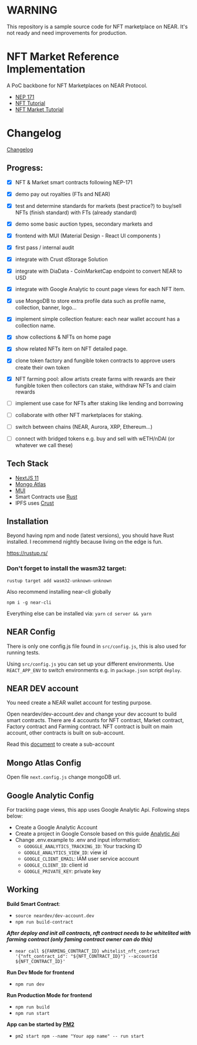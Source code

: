 
# WARNING

This repository is a sample source code for NFT marketplace on NEAR. It's not ready and need improvements for production.   

# NFT Market Reference Implementation

A PoC backbone for NFT Marketplaces on NEAR Protocol.
- [NEP 171](https://nomicon.io/Standards/NonFungibleToken/README.html)
- [NFT Tutorial](https://github.com/near-examples/nft-tutorial)
- [NFT Market Tutorial](https://github.com/near-examples/nft-market)

# Changelog

[Changelog](changelog.md)

## Progress:
- [x] NFT & Market smart contracts following NEP-171
- [x] demo pay out royalties (FTs and NEAR)
- [x] test and determine standards for markets (best practice?) to buy/sell NFTs (finish standard) with FTs (already standard)
- [x] demo some basic auction types, secondary markets and
- [x] frontend with MUI (Material Design - React UI components )
- [x] first pass / internal audit
- [x] integrate with Crust dStorage Solution
- [x] integrate with DiaData - CoinMarketCap endpoint to convert NEAR to USD
- [x] integrate with Google Analytic to count page views for each NFT item.
- [x] use MongoDB to store extra profile data such as profile name, collection, banner, logo...
- [x] implement simple collection feature: each near wallet account has a collection name.
- [x] show collections & NFTs on home page
- [x] show related NFTs item on NFT detailed page.
- [x] clone token factory and fungible token contracts to approve users create their own token 
- [x] NFT farming pool: allow artists create farms with rewards are their fungible token then collectors can stake, withdraw NFTs and claim rewards
- [ ] implement use case for NFTs after staking like lending and borrowing
- [ ] collaborate with other NFT marketplaces for staking.
- [ ] switch between chains (NEAR, Aurora, XRP, Ethereum...)
- [ ] connect with bridged tokens e.g. buy and sell with wETH/nDAI (or whatever we call these)


## Tech Stack
- [NextJS 11](https://nextjs.org/)
- [Mongo Atlas](https://www.mongodb.com/atlas/database)
- [MUI](https://mui.com/)
- Smart Contracts use [Rust](https://www.rust-lang.org/)
- IPFS uses [Crust](https://crust.network/)

## Installation

Beyond having npm and node (latest versions), you should have Rust installed. I recommend nightly because living on the edge is fun.

https://rustup.rs/

### Don't forget to install the wasm32 target:

`rustup target add wasm32-unknown-unknown`

Also recommend installing near-cli globally

`npm i -g near-cli`

Everything else can be installed via:
`yarn`
`cd server && yarn`

## NEAR Config

There is only one config.js file found in `src/config.js`, this is also used for running tests.

Using `src/config.js` you can set up your different environments. Use `REACT_APP_ENV` to switch environments e.g. in `package.json` script `deploy`.

## NEAR DEV account
You need create a NEAR wallet account for testing purpose.

Open neardev/dev-account.dev and change your dev account to build smart contracts. There are 4 accounts for NFT contract, Market contract, Factory contract and Farming contract.
NFT contract is built on main account, other contracts is built on sub-account. 

Read this [document](https://docs.near.org/docs/tools/near-cli#near-create-account) to create a sub-account

## Mongo Atlas Config

Open file `next.config.js` change mongoDB url.

## Google Analytic Config

For tracking page views, this app uses Google Analytic Api. Following steps below:
- Create a Google Analytic Account
- Create a project in Google Console based on this guide [Analytic Api](https://developers.google.com/analytics/devguides/reporting/core/v4/authorization)
- Change .env.example to .env and input information:
   - `GOOGGLE_ANALYTICS_TRACKING_ID`: Your tracking ID
   - `GOOGLE_ANALYTICS_VIEW_ID`: view id
   - `GOOGLE_CLIENT_EMAIL`: IAM user service account
   - `GOOGLE_CLIENT_ID`: client id
   - `GOOGLE_PRIVATE_KEY`: private key


## Working
**Build Smart Contract**:

- `source neardev/dev-account.dev`
- `npm run build-contract`

***After deploy and init all contracts, nft contract needs to be whitelited with farming contract (only faming contract owner can do this)***

- `near call ${FARMING_CONTRACT_ID} whitelist_nft_contract '{"nft_contract_id": "${NFT_CONTRACT_ID}"} --accountId ${NFT_CONTRACT_ID}'`

**Run Dev Mode for frontend**

- `npm run dev`

**Run Production Mode for frontend**
- `npm run build`
- `npm run start`

**App can be started by [PM2](https://pm2.keymetrics.io/)**
- `pm2 start npm --name "Your app name" -- run start`

   




